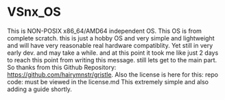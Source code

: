 # VSnx_OS
This is NON-POSIX x86_64/AMD64 independent OS. This OS is from complete scratch. this is just a hobby OS and very simple and lightweight and will have very reasonable real hardware compatiblity. Yet still in very early dev. and may take a while. and at this point it took me like just 2 days to reach this point from writing this message. still lets get to the main part. So thanks from this Github Repository: https://github.com/hairymnstr/gristle. Also the license is here for this: repo code: must be viewed in the license.md This extremely simple and also adding a guide shortly.